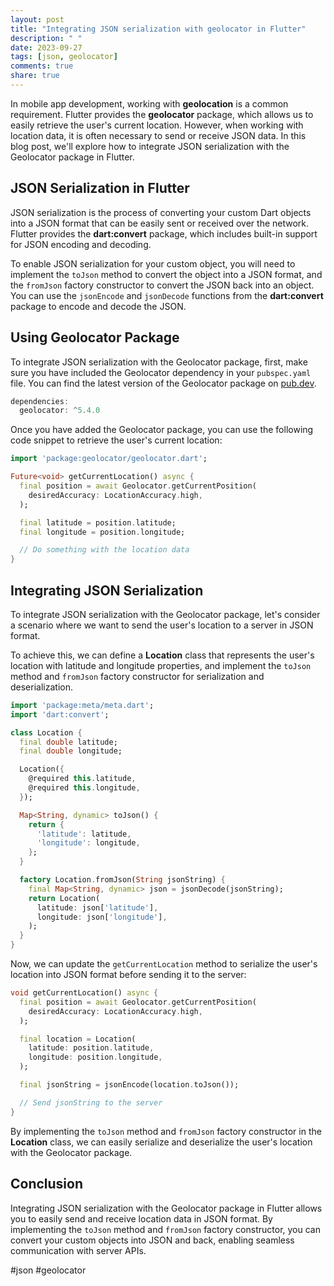 ```yaml
---
layout: post
title: "Integrating JSON serialization with geolocator in Flutter"
description: " "
date: 2023-09-27
tags: [json, geolocator]
comments: true
share: true
---
```


In mobile app development, working with **geolocation** is a common requirement. Flutter provides the **geolocator** package, which allows us to easily retrieve the user's current location. However, when working with location data, it is often necessary to send or receive JSON data. In this blog post, we'll explore how to integrate JSON serialization with the Geolocator package in Flutter.

## JSON Serialization in Flutter

JSON serialization is the process of converting your custom Dart objects into a JSON format that can be easily sent or received over the network. Flutter provides the **dart:convert** package, which includes built-in support for JSON encoding and decoding.

To enable JSON serialization for your custom object, you will need to implement the `toJson` method to convert the object into a JSON format, and the `fromJson` factory constructor to convert the JSON back into an object. You can use the `jsonEncode` and `jsonDecode` functions from the **dart:convert** package to encode and decode the JSON.

## Using Geolocator Package

To integrate JSON serialization with the Geolocator package, first, make sure you have included the Geolocator dependency in your `pubspec.yaml` file. You can find the latest version of the Geolocator package on [pub.dev](https://pub.dev/packages/geolocator).

```dart
dependencies:
  geolocator: ^5.4.0
```

Once you have added the Geolocator package, you can use the following code snippet to retrieve the user's current location:

```dart
import 'package:geolocator/geolocator.dart';

Future<void> getCurrentLocation() async {
  final position = await Geolocator.getCurrentPosition(
    desiredAccuracy: LocationAccuracy.high,
  );

  final latitude = position.latitude;
  final longitude = position.longitude;

  // Do something with the location data
}
```

## Integrating JSON Serialization

To integrate JSON serialization with the Geolocator package, let's consider a scenario where we want to send the user's location to a server in JSON format.

To achieve this, we can define a **Location** class that represents the user's location with latitude and longitude properties, and implement the `toJson` method and `fromJson` factory constructor for serialization and deserialization.

```dart
import 'package:meta/meta.dart';
import 'dart:convert';

class Location {
  final double latitude;
  final double longitude;

  Location({
    @required this.latitude,
    @required this.longitude,
  });

  Map<String, dynamic> toJson() {
    return {
      'latitude': latitude,
      'longitude': longitude,
    };
  }

  factory Location.fromJson(String jsonString) {
    final Map<String, dynamic> json = jsonDecode(jsonString);
    return Location(
      latitude: json['latitude'],
      longitude: json['longitude'],
    );
  }
}
```

Now, we can update the `getCurrentLocation` method to serialize the user's location into JSON format before sending it to the server:

```dart
void getCurrentLocation() async {
  final position = await Geolocator.getCurrentPosition(
    desiredAccuracy: LocationAccuracy.high,
  );

  final location = Location(
    latitude: position.latitude,
    longitude: position.longitude,
  );

  final jsonString = jsonEncode(location.toJson());

  // Send jsonString to the server
}
```

By implementing the `toJson` method and `fromJson` factory constructor in the **Location** class, we can easily serialize and deserialize the user's location with the Geolocator package.

## Conclusion

Integrating JSON serialization with the Geolocator package in Flutter allows you to easily send and receive location data in JSON format. By implementing the `toJson` method and `fromJson` factory constructor, you can convert your custom objects into JSON and back, enabling seamless communication with server APIs.

#json #geolocator